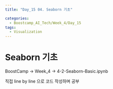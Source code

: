 ```yaml
---
title: "Day_15 04. Seaborn 기초"

categories:
  - Boostcamp_AI_Tech/Week_4/Day_15
tags:
  - Visualization
---
```


# Seaborn 기초

BoostCamp -> Week_4 -> 4-2-Seaborn-Basic.ipynb

직접 line by line 으로 코드 작성하며 공부